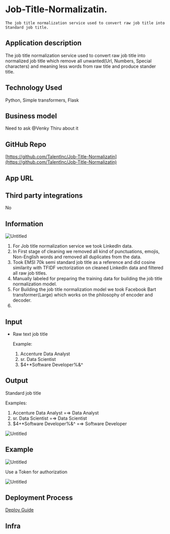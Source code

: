 #                                                 Job-Title-Normalizatin.
    The job title normalization service used to convert raw job title into Standard job title.

##                                                 **Application description**

The job title normalization service used to convert raw job title into normalized job title which remove all unwanted(Url, Numbers, Special characters) and meaning less words from raw title and produce stander title.

## **Technology Used**

Python, Simple transformers, Flask

## **Business model**

Need to ask @Venky Thiru  about it

## **GitHub Repo**

[https://github.com/TalentInc/Job-Title-Normalizatin](https://github.com/TalentInc/Job-Title-Normalizatin)

## **App URL**

[](https://resume-parser.resume.io/parse)

## **Third party integrations**

No

## Information

![Untitled](https://s3-us-west-2.amazonaws.com/secure.notion-static.com/743119fc-86a1-490f-a119-a5ec4dcdd342/Untitled.png)

1. For Job title normalization service we took LinkedIn data.
2. In First stage of cleaning we removed all kind of punctuations, emojis, Non-English words and removed all duplicates from the data.
3. Took EMSI 70k semi standard job title as a reference and did cosine similarity with TFIDF vectorization on cleaned LinkedIn data and filtered all raw job titles.
4. Manually labeled for preparing the training data for building the job title normalization model.
5. For Building the job title normalization model we took Facebook Bart transformer(Large) which works on the philosophy of encoder and decoder.
6. 

## Input

- Raw text job title
    
    Example: 
    
    1. Accenture Data Analyst
    2. sr. Data Scientist
    3. $4+*Software Developer%&^

## Output

Standard job title

Examples: 

1. Accenture Data Analyst =⇒ Data Analyst
2. sr. Data Scientist =⇒ Data Scientist
3. $4+*Software Developer%&^ =⇒ Software Developer

![Untitled](https://s3-us-west-2.amazonaws.com/secure.notion-static.com/d56db7cd-cac6-4839-a325-b08b1fb08568/Untitled.png)

## Example

![Untitled](https://s3-us-west-2.amazonaws.com/secure.notion-static.com/584a0543-1256-4161-a8d2-91f9cdffdda3/Untitled.png)

Use a Token for authorization

![Untitled](https://s3-us-west-2.amazonaws.com/secure.notion-static.com/02f08426-7e10-4c9d-ac80-e9d25da02647/Untitled.png)

## Deployment Process

[Deploy Guide](https://www.notion.so/Deploy-Guide-f6b8fce6a86d4dcf86e15b08038e1e17) 

## Infra
